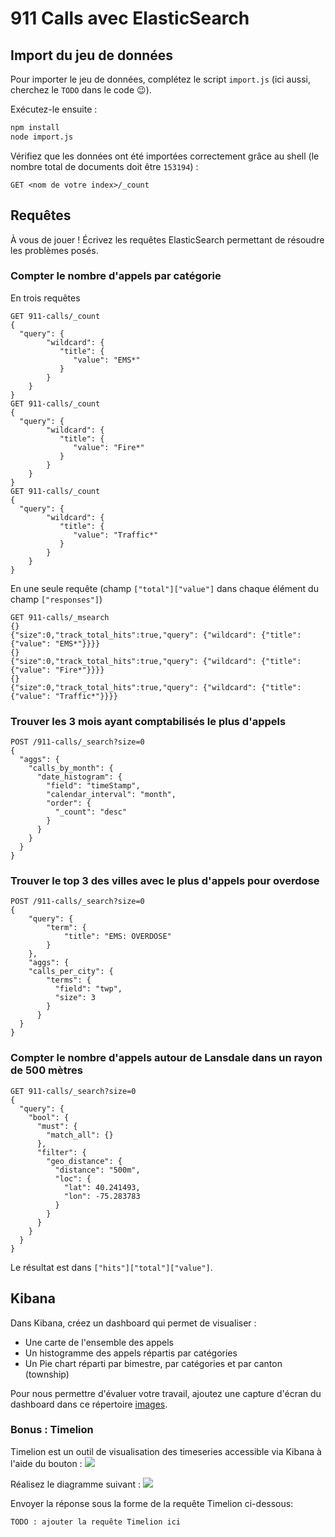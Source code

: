 # 911 Calls avec ElasticSearch

## Import du jeu de données

Pour importer le jeu de données, complétez le script `import.js` (ici aussi, cherchez le `TODO` dans le code :wink:).

Exécutez-le ensuite :

```bash
npm install
node import.js
```

Vérifiez que les données ont été importées correctement grâce au shell (le nombre total de documents doit être `153194`) :

```shell
GET <nom de votre index>/_count
```

## Requêtes

À vous de jouer ! Écrivez les requêtes ElasticSearch permettant de résoudre les problèmes posés.

### Compter le nombre d'appels par catégorie

En trois requêtes

```shell
GET 911-calls/_count
{
  "query": {
        "wildcard": {
           "title": {
              "value": "EMS*"
           }
        }
    }
}
GET 911-calls/_count
{
  "query": {
        "wildcard": {
           "title": {
              "value": "Fire*"
           }
        }
    }
}
GET 911-calls/_count
{
  "query": {
        "wildcard": {
           "title": {
              "value": "Traffic*"
           }
        }
    }
}
```

En une seule requête (champ `["total"]["value"]` dans chaque élément du champ `["responses"]`)

```shell
GET 911-calls/_msearch
{}
{"size":0,"track_total_hits":true,"query": {"wildcard": {"title": {"value": "EMS*"}}}}
{}
{"size":0,"track_total_hits":true,"query": {"wildcard": {"title": {"value": "Fire*"}}}}
{}
{"size":0,"track_total_hits":true,"query": {"wildcard": {"title": {"value": "Traffic*"}}}}
```

### Trouver les 3 mois ayant comptabilisés le plus d'appels

```shell
POST /911-calls/_search?size=0
{
  "aggs": {
    "calls_by_month": {
      "date_histogram": {
        "field": "timeStamp",
        "calendar_interval": "month",
        "order": {
          "_count": "desc"
        }
      }
    }
  }
}
```

### Trouver le top 3 des villes avec le plus d'appels pour overdose

```shell
POST /911-calls/_search?size=0
{
    "query": {
        "term": {
            "title": "EMS: OVERDOSE"
        }
    },
    "aggs": {
    "calls_per_city": {
        "terms": {
          "field": "twp",
          "size": 3
        }
      }
  }
}
```

### Compter le nombre d'appels autour de Lansdale dans un rayon de 500 mètres

```shell
GET 911-calls/_search?size=0
{
  "query": {
    "bool": {
      "must": {
        "match_all": {}
      },
      "filter": {
        "geo_distance": {
          "distance": "500m",
          "loc": {
            "lat": 40.241493,
            "lon": -75.283783
          }
        }
      }
    }
  }
}
```

Le résultat est dans `["hits"]["total"]["value"]`.

## Kibana

Dans Kibana, créez un dashboard qui permet de visualiser :

* Une carte de l'ensemble des appels
* Un histogramme des appels répartis par catégories
* Un Pie chart réparti par bimestre, par catégories et par canton (township)

Pour nous permettre d'évaluer votre travail, ajoutez une capture d'écran du dashboard dans ce répertoire [images](images).

### Bonus : Timelion
Timelion est un outil de visualisation des timeseries accessible via Kibana à l'aide du bouton : ![](images/timelion.png)

Réalisez le diagramme suivant :
![](images/timelion-chart.png)

Envoyer la réponse sous la forme de la requête Timelion ci-dessous:  

```
TODO : ajouter la requête Timelion ici
```
